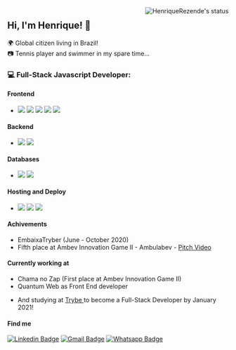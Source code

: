 <img src="https://github-readme-stats.vercel.app/api?username=HenriqueRezende&show_icons=true&theme=dracula" alt="HenriqueRezende's status" align="right" />

## Hi, I'm Henrique! 🤘
 🌍 Global citizen living in Brazil!\
 📷 Tennis player and swimmer in my spare time...
### 💻 Full-Stack Javascript Developer: 

#### Frontend
- <img src="https://img.shields.io/badge/react%20-%2320232a.svg?&style=for-the-badge&logo=react&logoColor=%2361DAFB"/> <img src="https://img.shields.io/badge/redux%20-%23593d88.svg?&style=for-the-badge&logo=redux&logoColor=white"/> <img src="https://img.shields.io/badge/html5%20-%23E34F26.svg?&style=for-the-badge&logo=html5&logoColor=white"/> <img src="https://img.shields.io/badge/css3%20-%231572B6.svg?&style=for-the-badge&logo=css3&logoColor=white"/> <img src="https://img.shields.io/badge/angular%20-%23DD0031.svg?&style=for-the-badge&logo=angular&logoColor=white"/>
#### Backend
- <img src="https://img.shields.io/badge/node.js%20-%2343853D.svg?&style=for-the-badge&logo=node.js&logoColor=white"/> <img src="https://img.shields.io/badge/express.js%20-%23404d59.svg?&style=for-the-badge"/>
#### Databases
- <img src="https://img.shields.io/badge/mysql-%2300f.svg?&style=for-the-badge&logo=mysql&logoColor=white"/>  <img src ="https://img.shields.io/badge/MongoDB-%234ea94b.svg?&style=for-the-badge&logo=mongodb&logoColor=white"/>
#### Hosting and Deploy
- <img src="https://img.shields.io/badge/Google%20Cloud%20-%234285F4.svg?&style=for-the-badge&logo=google-cloud&logoColor=white"/> <img src="https://img.shields.io/badge/heroku%20-%23430098.svg?&style=for-the-badge&logo=heroku&logoColor=white"/> <img src="https://img.shields.io/badge/Amazon%20AWS-%23232F3E?logo=amazon-aws&logoColor=white&style=for-the-badge"/>
#### Achivements
- EmbaixaTryber (June - October 2020)
- Fifth place at Ambev Innovation Game II - Ambulabev - [Pitch Video](https://www.youtube.com/watch?v=wpPaUFZDj-A&ab_channel=LucasCardoso)
#### Currently working at
- Chama no Zap (First place at Ambev Innovation Game II)
- Quantum Web as Front End developer
- <p> And studying at <a
    href="https://www.betrybe.com/" 
    alt="Trybe"
  >Trybe
  </a>  to become a Full-Stack Developer by January 2021!</p>
  
#### Find me

  [![Linkedin Badge](https://img.shields.io/badge/linkedin-%230077B5.svg?&style=for-the-badge&logo=linkedin&logoColor=white&link=https://www.linkedin.com/in/henriquerezende/)](https://www.linkedin.com/in/henriquerezende/) 
  [![Gmail Badge](https://img.shields.io/badge/gmail-D14836?&style=for-the-badge&logo=gmail&logoColor=white&link=mailto:henriquerezendec@gmail.com)](mailto:henriquerezendec@gmail.com)
  [![Whatsapp Badge](https://img.shields.io/badge/WHATSAPP-25D366?&style=for-the-badge&logo=whatsapp&logoColor=white)](https://api.whatsapp.com/send?phone=553199888011&text=)
